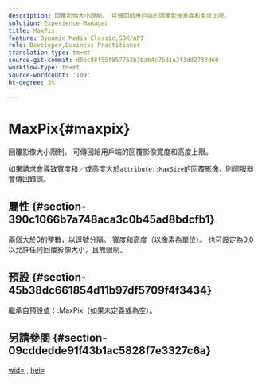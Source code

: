 ```yaml
---
description: 回覆影像大小限制。 可傳回給用戶端的回覆影像寬度和高度上限。
solution: Experience Manager
title: MaxPix
feature: Dynamic Media Classic,SDK/API
role: Developer,Business Practitioner
translation-type: tm+mt
source-git-commit: d0bc88f55f857762b3bab4c76d1e3f3dd2733d60
workflow-type: tm+mt
source-wordcount: '109'
ht-degree: 3%

---
```



# MaxPix{#maxpix}

回覆影像大小限制。 可傳回給用戶端的回覆影像寬度和高度上限。

如果請求會導致寬度和／或高度大於`attribute::MaxSize`的回覆影像，則伺服器會傳回錯誤。

## 屬性 {#section-390c1066b7a748aca3c0b45ad8bdcfb1}

兩個大於0的整數，以逗號分隔。 寬度和高度（以像素為單位）。 也可設定為0,0以允許任何回覆影像大小，且無限制。

## 預設 {#section-45b38dc661854d11b97df5709f4f3434}

繼承自預設值：:MaxPix（如果未定義或為空）。

## 另請參閱 {#section-09cddedde91f43b1ac5828f7e3327c6a}

[wid=](../../../../../ir-api/http-protocol/image-rendering-api-ref/c-ir-http-protocol-ref/c-ir-http-protocol-command-reference/r-ir-wid.md#reference-b7e691b0624941168c94b2749ae233ec) , [hei=](../../../../../ir-api/http-protocol/image-rendering-api-ref/c-ir-http-protocol-ref/c-ir-http-protocol-command-reference/r-ir-hei.md#reference-1c08f60365a94417a39867c09cac5478)
